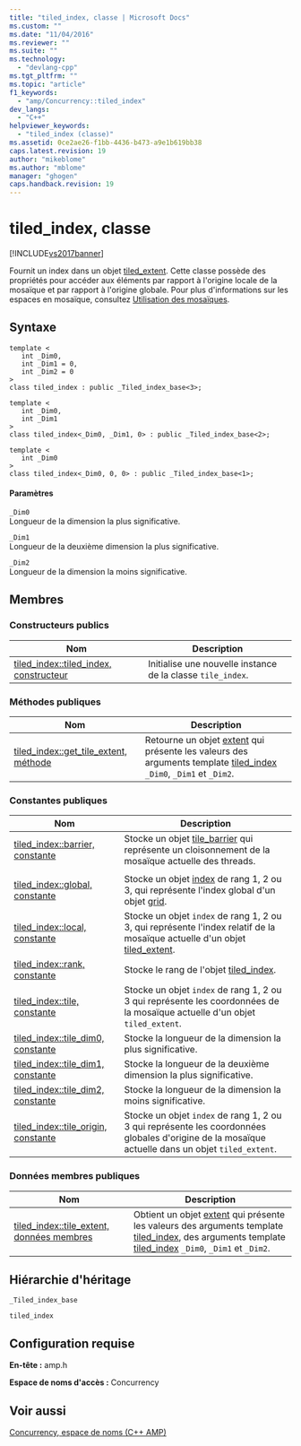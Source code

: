 ```yaml
---
title: "tiled_index, classe | Microsoft Docs"
ms.custom: ""
ms.date: "11/04/2016"
ms.reviewer: ""
ms.suite: ""
ms.technology: 
  - "devlang-cpp"
ms.tgt_pltfrm: ""
ms.topic: "article"
f1_keywords: 
  - "amp/Concurrency::tiled_index"
dev_langs: 
  - "C++"
helpviewer_keywords: 
  - "tiled_index (classe)"
ms.assetid: 0ce2ae26-f1bb-4436-b473-a9e1b619bb38
caps.latest.revision: 19
author: "mikeblome"
ms.author: "mblome"
manager: "ghogen"
caps.handback.revision: 19
---
```

# tiled_index, classe
[!INCLUDE[vs2017banner](../../../assembler/inline/includes/vs2017banner.md)]

Fournit un index dans un objet [tiled\_extent](../../../parallel/amp/reference/tiled-extent-class.md).  Cette classe possède des propriétés pour accéder aux éléments par rapport à l'origine locale de la mosaïque et par rapport à l'origine globale.  Pour plus d'informations sur les espaces en mosaïque, consultez [Utilisation des mosaïques](../../../parallel/amp/using-tiles.md).  
  
## Syntaxe  
  
```  
template <  
   int _Dim0,  
   int _Dim1 = 0,  
   int _Dim2 = 0  
>  
class tiled_index : public _Tiled_index_base<3>;  
  
template <  
   int _Dim0,  
   int _Dim1  
>  
class tiled_index<_Dim0, _Dim1, 0> : public _Tiled_index_base<2>;  
  
template <  
   int _Dim0  
>  
class tiled_index<_Dim0, 0, 0> : public _Tiled_index_base<1>;  
```  
  
#### Paramètres  
 `_Dim0`  
 Longueur de la dimension la plus significative.  
  
 `_Dim1`  
 Longueur de la deuxième dimension la plus significative.  
  
 `_Dim2`  
 Longueur de la dimension la moins significative.  
  
## Membres  
  
### Constructeurs publics  
  
|Nom|Description|  
|---------|-----------------|  
|[tiled\_index::tiled\_index, constructeur](../Topic/tiled_index::tiled_index%20Constructor.md)|Initialise une nouvelle instance de la classe `tile_index`.|  
  
### Méthodes publiques  
  
|Nom|Description|  
|---------|-----------------|  
|[tiled\_index::get\_tile\_extent, méthode](../Topic/tiled_index::get_tile_extent%20Method.md)|Retourne un objet [extent](../../../parallel/amp/reference/extent-class-cpp-amp.md) qui présente les valeurs des arguments template [tiled\_index](../../../parallel/amp/reference/tiled-index-class.md) `_Dim0`, `_Dim1` et `_Dim2`.|  
  
### Constantes publiques  
  
|Nom|Description|  
|---------|-----------------|  
|[tiled\_index::barrier, constante](../Topic/tiled_index::barrier%20Constant.md)|Stocke un objet [tile\_barrier](../../../parallel/amp/reference/tile-barrier-class.md) qui représente un cloisonnement de la mosaïque actuelle des threads.|  
|||  
|[tiled\_index::global, constante](../Topic/tiled_index::global%20Constant.md)|Stocke un objet [index](../../../parallel/amp/reference/index-class.md) de rang 1, 2 ou 3, qui représente l'index global d'un objet [grid](http://msdn.microsoft.com/fr-fr/f7d1b6a6-586c-4345-b09a-bfc26c492cb0).|  
|[tiled\_index::local, constante](../Topic/tiled_index::local%20Constant.md)|Stocke un objet `index` de rang 1, 2 ou 3, qui représente l'index relatif de la mosaïque actuelle d'un objet [tiled\_extent](../../../parallel/amp/reference/tiled-extent-class.md).|  
|[tiled\_index::rank, constante](../Topic/tiled_index::rank%20Constant.md)|Stocke le rang de l'objet [tiled\_index](../../../parallel/amp/reference/tiled-index-class.md).|  
|[tiled\_index::tile, constante](../Topic/tiled_index::tile%20Constant.md)|Stocke un objet `index` de rang 1, 2 ou 3 qui représente les coordonnées de la mosaïque actuelle d'un objet `tiled_extent`.|  
|[tiled\_index::tile\_dim0, constante](../Topic/tiled_index::tile_dim0%20Constant.md)|Stocke la longueur de la dimension la plus significative.|  
|[tiled\_index::tile\_dim1, constante](../Topic/tiled_index::tile_dim1%20Constant.md)|Stocke la longueur de la deuxième dimension la plus significative.|  
|[tiled\_index::tile\_dim2, constante](../Topic/tiled_index::tile_dim2%20Constant.md)|Stocke la longueur de la dimension la moins significative.|  
|[tiled\_index::tile\_origin, constante](../Topic/tiled_index::tile_origin%20Constant.md)|Stocke un objet `index` de rang 1, 2 ou 3 qui représente les coordonnées globales d'origine de la mosaïque actuelle dans un objet `tiled_extent`.|  
  
### Données membres publiques  
  
|Nom|Description|  
|---------|-----------------|  
|[tiled\_index::tile\_extent, données membres](../Topic/tiled_index::tile_extent%20Data%20Member.md)|Obtient un objet [extent](../../../parallel/amp/reference/extent-class-cpp-amp.md) qui présente les valeurs des arguments template [tiled\_index](../../../parallel/amp/reference/tiled-index-class.md), des arguments template [tiled\_index](../../../parallel/amp/reference/tiled-index-class.md) `_Dim0`, `_Dim1` et `_Dim2`.|  
  
## Hiérarchie d'héritage  
 `_Tiled_index_base`  
  
 `tiled_index`  
  
## Configuration requise  
 **En\-tête :** amp.h  
  
 **Espace de noms d'accès :** Concurrency  
  
## Voir aussi  
 [Concurrency, espace de noms \(C\+\+ AMP\)](../../../parallel/amp/reference/concurrency-namespace-cpp-amp.md)